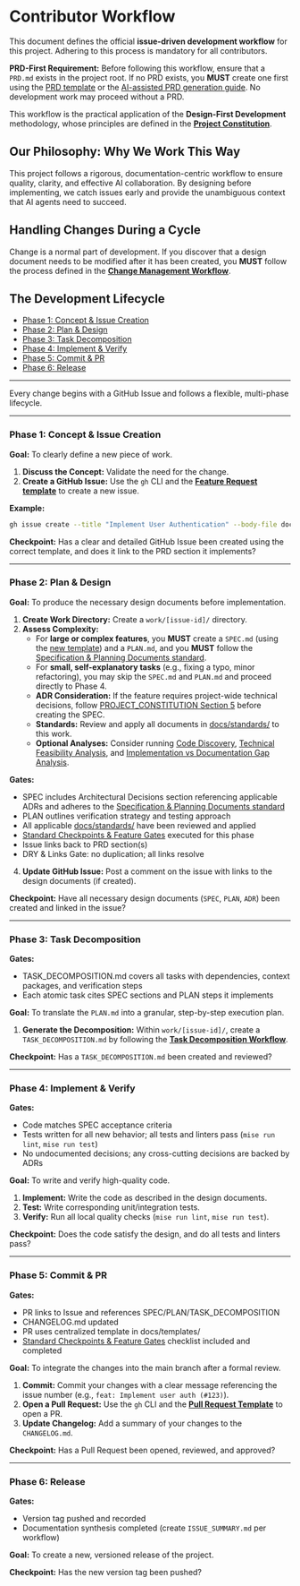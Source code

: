 # Contributor Workflow

This document defines the official **issue-driven development workflow** for this project. Adhering to this process is mandatory for all contributors.

**PRD-First Requirement:** Before following this workflow, ensure that a `PRD.md` exists in the project root. If no PRD exists, you **MUST** create one first using the [PRD template](templates/PRD-TEMPLATE.md) or the [AI-assisted PRD generation guide](how-to/generating-a-prd-with-ai.md). No development work may proceed without a PRD.

This workflow is the practical application of the **Design-First Development** methodology, whose principles are defined in the [**Project Constitution**](PROJECT_CONSTITUTION.md).

## Our Philosophy: Why We Work This Way

This project follows a rigorous, documentation-centric workflow to ensure quality, clarity, and effective AI collaboration. By designing before implementing, we catch issues early and provide the unambiguous context that AI agents need to succeed.

## Handling Changes During a Cycle

Change is a normal part of development. If you discover that a design document needs to be modified after it has been created, you **MUST** follow the process defined in the [**Change Management Workflow**](workflows/change-management.md).

## The Development Lifecycle

*   [Phase 1: Concept & Issue Creation](#phase-1-concept--issue-creation)
*   [Phase 2: Plan & Design](#phase-2-plan--design)
*   [Phase 3: Task Decomposition](#phase-3-task-decomposition)
*   [Phase 4: Implement & Verify](#phase-4-implement--verify)
*   [Phase 5: Commit & PR](#phase-5-commit--pr)
*   [Phase 6: Release](#phase-6-release)

---

Every change begins with a GitHub Issue and follows a flexible, multi-phase lifecycle.

---

### **Phase 1: Concept & Issue Creation**

**Goal:** To clearly define a new piece of work.

1.  **Discuss the Concept:** Validate the need for the change.
2.  **Create a GitHub Issue:** Use the `gh` CLI and the [**Feature Request template**](../templates/FEATURE_REQUEST_TEMPLATE.md) to create a new issue.

**Example:**
```sh
gh issue create --title "Implement User Authentication" --body-file docs/templates/FEATURE_REQUEST_TEMPLATE.md
```

**Checkpoint:** Has a clear and detailed GitHub Issue been created using the correct template, and does it link to the PRD section it implements?

---

### **Phase 2: Plan & Design**

**Goal:** To produce the necessary design documents before implementation.

1.  **Create Work Directory:** Create a `work/[issue-id]/` directory.
2.  **Assess Complexity:**
    *   For **large or complex features**, you **MUST** create a `SPEC.md` (using the [new template](templates/SPEC-TEMPLATE.md)) and a `PLAN.md`, and you **MUST** follow the [Specification & Planning Documents standard](standards/specification-writing-guide.md).
    *   For **small, self-explanatory tasks** (e.g., fixing a typo, minor refactoring), you may skip the `SPEC.md` and `PLAN.md` and proceed directly to Phase 4.
    *   **ADR Consideration:** If the feature requires project-wide technical decisions, follow [PROJECT_CONSTITUTION Section 5](PROJECT_CONSTITUTION.md#section-5-architectural-decision-making-protocol) before creating the SPEC.
    *   **Standards:** Review and apply all documents in [docs/standards/](standards/) to this work.
    *   **Optional Analyses:** Consider running [Code Discovery](workflows/code-discovery.md), [Technical Feasibility Analysis](workflows/technical-feasibility-analysis.md), and [Implementation vs Documentation Gap Analysis](workflows/implementation-vs-documentation-gap-analysis.md).

**Gates:**
- SPEC includes Architectural Decisions section referencing applicable ADRs and adheres to the [Specification & Planning Documents standard](standards/specification-writing-guide.md)
- PLAN outlines verification strategy and testing approach
- All applicable [docs/standards/](standards/) have been reviewed and applied
- [Standard Checkpoints & Feature Gates](workflows/checkpoints-and-gates.md) executed for this phase
- Issue links back to PRD section(s)
- DRY & Links Gate: no duplication; all links resolve
4.  **Update GitHub Issue:** Post a comment on the issue with links to the design documents (if created).

**Checkpoint:** Have all necessary design documents (`SPEC`, `PLAN`, `ADR`) been created and linked in the issue?

---

### **Phase 3: Task Decomposition**

**Gates:**
- TASK_DECOMPOSITION.md covers all tasks with dependencies, context packages, and verification steps
- Each atomic task cites SPEC sections and PLAN steps it implements

**Goal:** To translate the `PLAN.md` into a granular, step-by-step execution plan.

1.  **Generate the Decomposition:** Within `work/[issue-id]/`, create a `TASK_DECOMPOSITION.md` by following the [**Task Decomposition Workflow**](workflows/task-decomposition.md).

**Checkpoint:** Has a `TASK_DECOMPOSITION.md` been created and reviewed?

---

### **Phase 4: Implement & Verify**

**Gates:**
- Code matches SPEC acceptance criteria
- Tests written for all new behavior; all tests and linters pass (`mise run lint`, `mise run test`)
- No undocumented decisions; any cross-cutting decisions are backed by ADRs

**Goal:** To write and verify high-quality code.

1.  **Implement:** Write the code as described in the design documents.
2.  **Test:** Write corresponding unit/integration tests.
3.  **Verify:** Run all local quality checks (`mise run lint`, `mise run test`).

**Checkpoint:** Does the code satisfy the design, and do all tests and linters pass?

---

### **Phase 5: Commit & PR**

**Gates:**
- PR links to Issue and references SPEC/PLAN/TASK_DECOMPOSITION
- CHANGELOG.md updated
- PR uses centralized template in docs/templates/
- [Standard Checkpoints & Feature Gates](workflows/checkpoints-and-gates.md) checklist included and completed

**Goal:** To integrate the changes into the main branch after a formal review.

1.  **Commit:** Commit your changes with a clear message referencing the issue number (e.g., `feat: Implement user auth (#123)`).
2.  **Open a Pull Request:** Use the `gh` CLI and the [**Pull Request Template**](../templates/PULL_REQUEST_TEMPLATE.md) to open a PR.
3.  **Update Changelog:** Add a summary of your changes to the `CHANGELOG.md`.

**Checkpoint:** Has a Pull Request been opened, reviewed, and approved?

---

### **Phase 6: Release**

**Gates:**
- Version tag pushed and recorded
- Documentation synthesis completed (create `ISSUE_SUMMARY.md` per workflow)

**Goal:** To create a new, versioned release of the project.

**Checkpoint:** Has the new version tag been pushed?